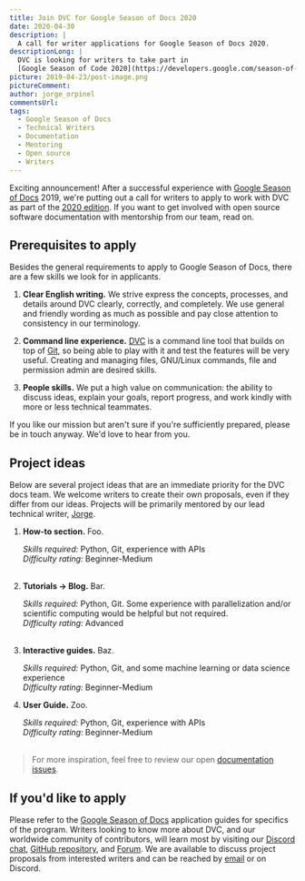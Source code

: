 ```yaml
---
title: Join DVC for Google Season of Docs 2020
date: 2020-04-30
description: |
  A call for writer applications for Google Season of Docs 2020.
descriptionLong: |
  DVC is looking for writers to take part in
  [Google Season of Code 2020](https://developers.google.com/season-of-docs).
picture: 2019-04-23/post-image.png
pictureComment:
author: jorge_orpinel
commentsUrl:
tags:
  - Google Season of Docs
  - Technical Writers
  - Documentation
  - Mentoring
  - Open source
  - Writers
---
```


Exciting announcement! After a successful experience with
[Google Season of Docs](https://developers.google.com/season-of-docs) 2019,
we're putting out a call for writers to apply to work with DVC as part of the
[2020 edition](https://developers.google.com/season-of-docs). If you want to get
involved with open source software documentation with mentorship from our team,
read on.

## Prerequisites to apply

Besides the general requirements to apply to Google Season of Docs, there are a
few skills we look for in applicants.

1. **Clear English writing.** We strive express the concepts, processes, and
   details around DVC clearly, correctly, and completely. We use general and
   friendly wording as much as possible and pay close attention to consistency
   in our terminology.

1. **Command line experience.** [DVC](/doc/home) is a command line tool that
   builds on top of [Git](https://git-scm.com/), so being able to play with it
   and test the features will be very useful. Creating and managing files,
   GNU/Linux commands, file and permission admin are desired skills.

1. **People skills.** We put a high value on communication: the ability to
   discuss ideas, explain your goals, report progress, and work kindly with more
   or less technical teammates.

If you like our mission but aren't sure if you're sufficiently prepared, please
be in touch anyway. We'd love to hear from you.

## Project ideas

Below are several project ideas that are an immediate priority for the DVC docs
team. We welcome writers to create their own proposals, even if they differ from
our ideas. Projects will be primarily mentored by our lead technical writer,
[Jorge](https://github.com/jorgeorpinel).

1. **How-to section.** Foo.

   _Skills required:_ Python, Git, experience with APIs <br/> _Difficulty
   rating:_ Beginner-Medium<br/><br/>

1. **Tutorials -> Blog.** Bar.

   _Skills required:_ Python, Git. Some experience with parallelization and/or
   scientific computing would be helpful but not required. <br/> _Difficulty
   rating:_ Advanced<br/><br/>

1. **Interactive guides.** Baz.

   _Skills required:_ Python, Git, and some machine learning or data science
   experience <br/> _Difficulty rating:_ Beginner-Medium

1. **User Guide.** Zoo.

   _Skills required:_ Python, Git, experience with APIs <br/> _Difficulty
   rating:_ Beginner-Medium<br/><br/>

> For more inspiration, feel free to review our open
> [documentation issues](https://github.com/iterative/dvc.org/issues?q=is%3Aopen+is%3Aissue+label%3Adoc-content+).

## If you'd like to apply

Please refer to the
[Google Season of Docs](https://developers.google.com/season-of-docs)
application guides for specifics of the program. Writers looking to know more
about DVC, and our worldwide community of contributors, will learn most by
visiting our [Discord chat](https://dvc.org/chat),
[GitHub repository](https://github.com/iterative/dvc), and
[Forum](https://discuss.dvc.org/). We are available to discuss project proposals
from interested writers and can be reached by [email](mailto:support@dvc.org) or
on Discord.
